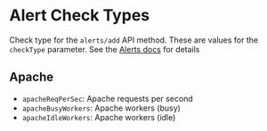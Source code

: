 Alert Check Types
===
Check type for the `alerts/add` API method. These are values for the `checkType` parameter. See the [Alerts docs](sd-api-docs/blob/master/sections/alerts.md#add) for details

Apache
---
* `apacheReqPerSec`: Apache requests per second
* `apacheBusyWorkers`: Apache workers (busy)
* `apacheIdleWorkers`: Apache workers (idle)